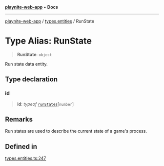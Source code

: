 [**playnite-web-app**](../../README.md) • **Docs**

***

[playnite-web-app](../../README.md) / [types.entities](../README.md) / RunState

# Type Alias: RunState

> **RunState**: `object`

Run state data entity.

## Type declaration

### id

> **id**: *typeof* [`runStates`](../variables/runStates.md)\[`number`\]

## Remarks

Run states are used to describe the current state of a game's process.

## Defined in

[types.entities.ts:247](https://github.com/andrew-codes/playnite-web/blob/8dfad5f992b92758b413d98f9ebdcf822f89c299/apps/playnite-web/src/server/data/types.entities.ts#L247)
